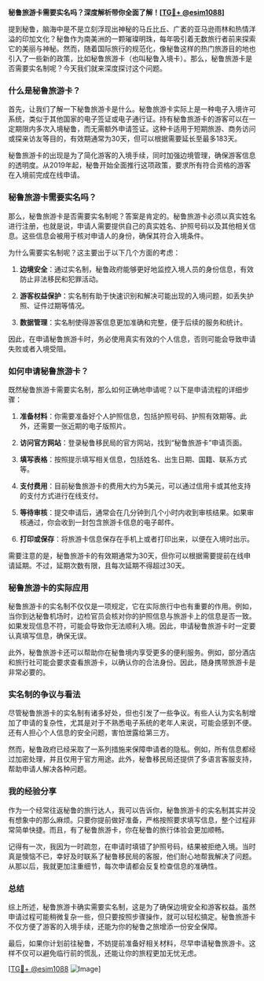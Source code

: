 **秘鲁旅游卡需要实名吗？深度解析带你全面了解！[[TG💪+ @esim1088](https://t.me/s/esim1088)]**

提到秘鲁，脑海中是不是立刻浮现出神秘的马丘比丘、广袤的亚马逊雨林和热情洋溢的印加文化？秘鲁作为南美洲的一颗璀璨明珠，每年吸引着无数旅行者前来探索它的美丽与神秘。然而，随着国际旅行的规范化，像秘鲁这样的热门旅游目的地也引入了一些新的政策，比如秘鲁旅游卡（也叫秘鲁入境卡）。那么，秘鲁旅游卡是否需要实名制呢？今天我们就来深度探讨这个问题。

### 什么是秘鲁旅游卡？

首先，让我们了解一下秘鲁旅游卡是什么。秘鲁旅游卡实际上是一种电子入境许可系统，类似于其他国家的电子签证或电子通行证。持有秘鲁旅游卡的游客可以在一定期限内多次入境秘鲁，而无需额外申请签证。这种卡适用于短期旅游、商务访问或探亲访友等目的，有效期通常为30天，但可以根据需要延长至最多183天。

秘鲁旅游卡的出现是为了简化游客的入境手续，同时加强边境管理，确保游客信息的透明度。从2019年起，秘鲁开始全面推行这项政策，要求所有符合资格的游客在入境前完成在线申请。

### 秘鲁旅游卡需要实名吗？

那么，秘鲁旅游卡是否需要实名制呢？答案是肯定的。秘鲁旅游卡必须以真实姓名进行注册，也就是说，申请人需要提供自己的真实姓名、护照号码以及其他相关信息。这些信息会被用于核对申请人的身份，确保其符合入境条件。

为什么需要实名制呢？这主要出于以下几个方面的考虑：

1. **边境安全**：通过实名制，秘鲁政府能够更好地监控入境人员的身份信息，有效防止非法移民和犯罪活动。
   
2. **游客权益保护**：实名制有助于快速识别和解决可能出现的入境问题，如丢失护照、证件过期等情况。

3. **数据管理**：实名制使得游客信息更加准确和完整，便于后续的服务和统计。

因此，在申请秘鲁旅游卡时，务必使用真实有效的个人信息，否则可能会导致申请失败或者入境受阻。

### 如何申请秘鲁旅游卡？

既然秘鲁旅游卡需要实名制，那么如何正确地申请呢？以下是申请流程的详细步骤：

1. **准备材料**：你需要准备好个人护照信息，包括护照号码、护照有效期等。此外，还需要一张近期的电子版照片。

2. **访问官方网站**：登录秘鲁移民局的官方网站，找到“秘鲁旅游卡”申请页面。

3. **填写表格**：按照提示填写相关信息，包括姓名、出生日期、国籍、联系方式等。

4. **支付费用**：目前秘鲁旅游卡的费用大约为5美元，可以通过信用卡或其他支持的支付方式进行在线支付。

5. **等待审核**：提交申请后，通常会在几分钟到几个小时内收到审核结果。如果审核通过，你会收到一封包含旅游卡信息的电子邮件。

6. **打印或保存**：将旅游卡信息保存在手机上或者打印出来，以便在入境时出示。

需要注意的是，秘鲁旅游卡的有效期通常为30天，但你可以根据需要提前在线申请延期。不过，延期次数有限，且每次延期不得超过30天。

### 秘鲁旅游卡的实际应用

秘鲁旅游卡的实名制不仅仅是一项规定，它在实际旅行中也有重要的作用。例如，当你到达秘鲁机场时，边检官员会核对你的护照信息与旅游卡上的信息是否一致。如果发现信息不符，可能会导致你无法顺利入境。因此，申请秘鲁旅游卡时一定要认真填写信息，确保无误。

此外，秘鲁旅游卡还可以帮助你在秘鲁境内享受更多的便利服务。例如，部分酒店和旅行社可能会要求查看旅游卡，以确认你的合法身份。因此，随身携带旅游卡是非常必要的。

### 实名制的争议与看法

尽管秘鲁旅游卡的实名制有诸多好处，但也引发了一些争议。有些人认为实名制增加了申请的复杂性，尤其是对于不熟悉电子系统的老年人来说，可能会感到不便。还有人担心个人信息的安全问题，害怕泄露给第三方。

然而，秘鲁政府已经采取了一系列措施来保障申请者的隐私。例如，所有信息都经过加密处理，并且仅用于官方用途。此外，秘鲁移民局还提供了多语言客服支持，帮助申请人解决各种问题。

### 我的经验分享

作为一个经常往返秘鲁的旅行达人，我可以告诉你，秘鲁旅游卡的实名制其实并没有想象中的那么麻烦。只要你提前做好准备，严格按照要求填写信息，整个过程非常简单快捷。而且，有了秘鲁旅游卡，你在秘鲁的旅行体验会更加顺畅。

记得有一次，我因为一时疏忽，在申请时填错了护照号码，结果被拒绝入境。当时真是懊恼不已，幸好及时联系了秘鲁移民局的客服，他们耐心地帮我解决了问题。从那以后，我就更加注重细节，每次申请都会反复检查信息的准确性。

### 总结

综上所述，秘鲁旅游卡确实需要实名制，这是为了确保边境安全和游客权益。虽然申请过程可能稍微复杂一些，但只要按照步骤操作，就可以轻松搞定。秘鲁旅游卡不仅方便了游客的入境手续，还能为你的秘鲁之旅增添一份安全保障。

最后，如果你计划前往秘鲁，不妨提前准备好相关材料，尽早申请秘鲁旅游卡。这样不仅可以避免临行前的慌乱，还能让你的旅程更加无忧无虑。

[[TG💪+ @esim1088](https://t.me/s/esim1088) ![Image](https://i.postimg.cc/4NQfJmqS/Snipaste-2025-05-13-00-14-12.png)]